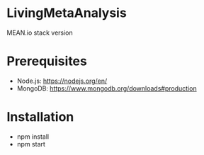 # LivingMetaAnalysis
MEAN.io stack version

# Prerequisites
- Node.js:  https://nodejs.org/en/
- MongoDB: https://www.mongodb.org/downloads#production

# Installation
- npm install
- npm start
